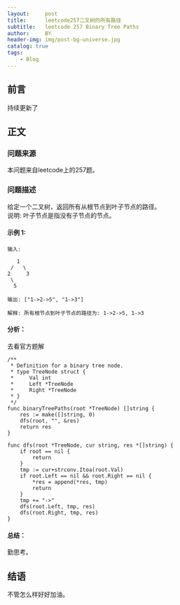 ```yaml
---
layout:     post
title:      leetcode257二叉树的所有路径
subtitle:   leetcode 257 Binary Tree Paths
author:     BY
header-img: img/post-bg-universe.jpg
catalog: true
tags:
    - Blog
---
```



## 前言

持续更新了

## 正文

### 问题来源

本问题来自leetcode上的257题。 

### 问题描述

给定一个二叉树，返回所有从根节点到叶子节点的路径。  
说明: 叶子节点是指没有子节点的节点。  

#### 示例 1:
```
输入:

   1
 /   \
2     3
 \
  5

输出: ["1->2->5", "1->3"]

解释: 所有根节点到叶子节点的路径为: 1->2->5, 1->3
```

#### 分析：  
去看官方题解  
```
/**
 * Definition for a binary tree node.
 * type TreeNode struct {
 *     Val int
 *     Left *TreeNode
 *     Right *TreeNode
 * }
 */
func binaryTreePaths(root *TreeNode) []string {
    res := make([]string, 0)
    dfs(root, "", &res)
    return res
}

func dfs(root *TreeNode, cur string, res *[]string) {
    if root == nil {
        return
    }
    tmp := cur+strconv.Itoa(root.Val)
    if root.Left == nil && root.Right == nil {
        *res = append(*res, tmp)
        return
    }
    tmp += "->"
    dfs(root.Left, tmp, res)
    dfs(root.Right, tmp, res)
} 
```

#### 总结：
勤思考。  

## 结语
不管怎么样好好加油。
